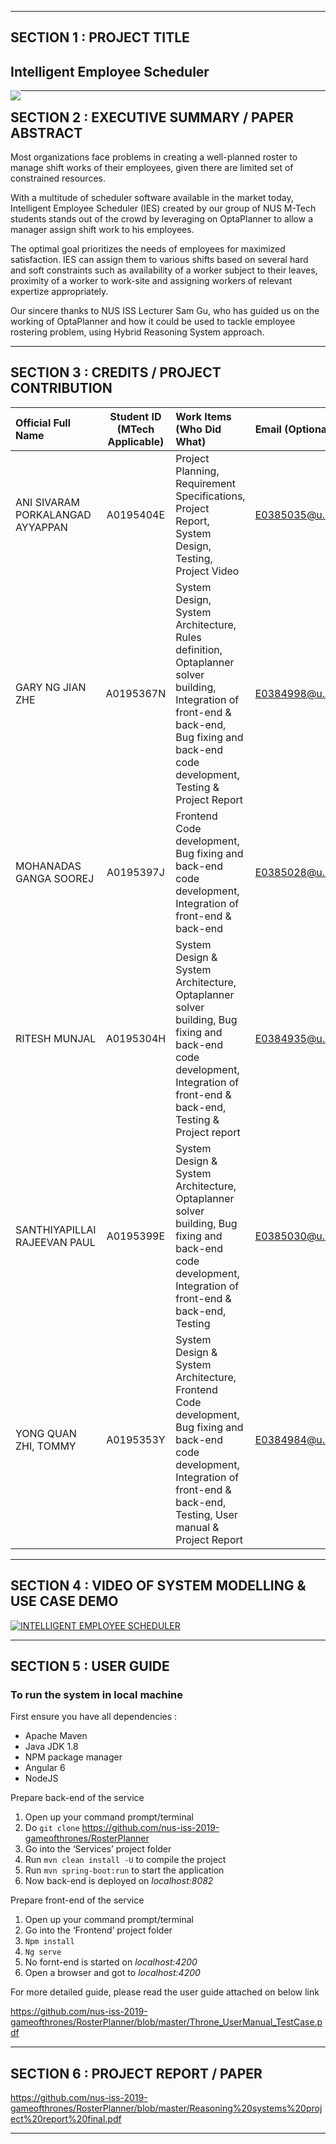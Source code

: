 
---

## SECTION 1 : PROJECT TITLE
## Intelligent Employee Scheduler

<img src="Title2.jpg"
     style="float: left; margin-right: 0px;" />

---
## SECTION 2 : EXECUTIVE SUMMARY / PAPER ABSTRACT
Most organizations face problems in creating a well-planned roster to manage shift works of their employees, given there are limited set of constrained resources. 

With a multitude of scheduler software available in the market today, Intelligent Employee Scheduler (IES) created by our group of NUS M-Tech students stands out of the crowd by leveraging on OptaPlanner to allow a manager assign shift work to his employees. 

The optimal goal prioritizes the needs of employees for maximized satisfaction.  IES can assign them to various shifts based on several hard and soft constraints such as availability of a worker subject to their leaves, proximity of a worker to work-site and assigning workers of relevant expertize appropriately. 

Our sincere thanks to NUS ISS Lecturer Sam Gu, who has guided us on the working of OptaPlanner and how it could be used to tackle employee rostering problem, using Hybrid Reasoning System approach. 
 

---
## SECTION 3 : CREDITS / PROJECT CONTRIBUTION

| Official Full Name  | Student ID (MTech Applicable)  | Work Items (Who Did What) | Email (Optional) |
| :------------ |:---------------:| :-----| :-----|
| ANI SIVARAM PORKALANGAD AYYAPPAN | A0195404E | Project Planning, Requirement Specifications, Project Report, System Design, Testing, Project Video| E0385035@u.nus.edu |
| GARY NG JIAN ZHE | A0195367N | System Design, System Architecture, Rules definition, Optaplanner solver building, Integration of front-end & back-end, Bug fixing and back-end code development, Testing & Project Report | E0384998@u.nus.edu |
| MOHANADAS GANGA SOOREJ | A0195397J |Frontend Code development, Bug fixing and back-end code development, Integration of front-end & back-end| E0385028@u.nus.edu |
| RITESH MUNJAL | A0195304H | System Design & System Architecture, Optaplanner solver building, Bug fixing and back-end code development, Integration of front-end & back-end, Testing & Project report| E0384935@u.nus.edu |
| SANTHIYAPILLAI RAJEEVAN PAUL | A0195399E |System Design & System Architecture, Optaplanner solver building, Bug fixing and back-end code development, Integration of front-end & back-end, Testing| E0385030@u.nus.edu |
| YONG QUAN ZHI, TOMMY | A0195353Y | System Design & System Architecture, Frontend Code development, Bug fixing and back-end code development, Integration of front-end & back-end, Testing, User manual & Project Report| E0384984@u.nus.edu |

---
## SECTION 4 : VIDEO OF SYSTEM MODELLING & USE CASE DEMO

[![INTELLIGENT EMPLOYEE SCHEDULER](https://img.youtube.com/vi/y03K28tAMV4/0.jpg)](https://www.youtube.com/watch?v=y03K28tAMV4)

---
## SECTION 5 : USER GUIDE


### To run the system in local machine

First ensure you have all dependencies :
* Apache Maven
* Java JDK 1.8
* NPM package manager
* Angular 6
* NodeJS

Prepare back-end of the service
1. Open up your command prompt/terminal
2. Do ``git clone`` https://github.com/nus-iss-2019-gameofthrones/RosterPlanner
3. Go into the ‘Services’ project folder
4. Run ``mvn clean install -U`` to compile the project
5. Run ``mvn spring-boot:run`` to start the application
6. Now back-end is deployed on *localhost:8082*

Prepare front-end of the service
1. Open up your command prompt/terminal
2. Go into the ‘Frontend’ project folder
3. ``Npm install``
4. ``Ng serve`` 
5. No fornt-end is started on *localhost:4200*
6. Open a browser and got to *localhost:4200*

For more detailed guide, please read the user guide attached on below link

<https://github.com/nus-iss-2019-gameofthrones/RosterPlanner/blob/master/Throne_UserManual_TestCase.pdf>

---
## SECTION 6 : PROJECT REPORT / PAPER

<https://github.com/nus-iss-2019-gameofthrones/RosterPlanner/blob/master/Reasoning%20systems%20project%20report%20final.pdf>


---
